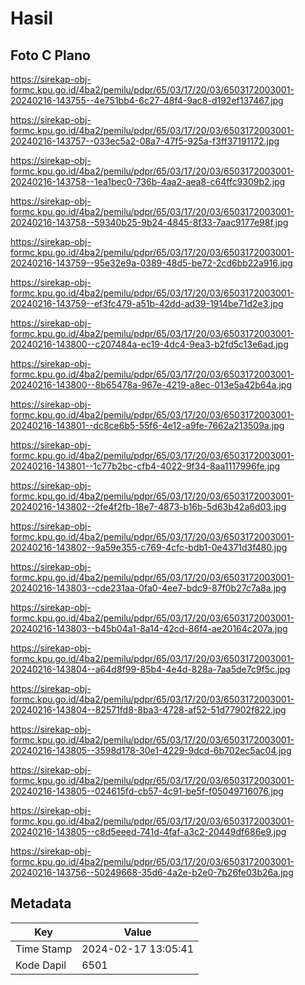 # Hasil

## Foto C Plano

https://sirekap-obj-formc.kpu.go.id/4ba2/pemilu/pdpr/65/03/17/20/03/6503172003001-20240216-143755--4e751bb4-6c27-48f4-9ac8-d192ef137467.jpg

https://sirekap-obj-formc.kpu.go.id/4ba2/pemilu/pdpr/65/03/17/20/03/6503172003001-20240216-143757--033ec5a2-08a7-47f5-925a-f3ff37191172.jpg

https://sirekap-obj-formc.kpu.go.id/4ba2/pemilu/pdpr/65/03/17/20/03/6503172003001-20240216-143758--1ea1bec0-736b-4aa2-aea8-c64ffc9309b2.jpg

https://sirekap-obj-formc.kpu.go.id/4ba2/pemilu/pdpr/65/03/17/20/03/6503172003001-20240216-143758--59340b25-9b24-4845-8f33-7aac9177e98f.jpg

https://sirekap-obj-formc.kpu.go.id/4ba2/pemilu/pdpr/65/03/17/20/03/6503172003001-20240216-143759--95e32e9a-0389-48d5-be72-2cd6bb22a916.jpg

https://sirekap-obj-formc.kpu.go.id/4ba2/pemilu/pdpr/65/03/17/20/03/6503172003001-20240216-143759--ef3fc479-a51b-42dd-ad39-1914be71d2e3.jpg

https://sirekap-obj-formc.kpu.go.id/4ba2/pemilu/pdpr/65/03/17/20/03/6503172003001-20240216-143800--c207484a-ec19-4dc4-9ea3-b2fd5c13e6ad.jpg

https://sirekap-obj-formc.kpu.go.id/4ba2/pemilu/pdpr/65/03/17/20/03/6503172003001-20240216-143800--8b65478a-967e-4219-a8ec-013e5a42b64a.jpg

https://sirekap-obj-formc.kpu.go.id/4ba2/pemilu/pdpr/65/03/17/20/03/6503172003001-20240216-143801--dc8ce6b5-55f6-4e12-a9fe-7662a213509a.jpg

https://sirekap-obj-formc.kpu.go.id/4ba2/pemilu/pdpr/65/03/17/20/03/6503172003001-20240216-143801--1c77b2bc-cfb4-4022-9f34-8aa1117996fe.jpg

https://sirekap-obj-formc.kpu.go.id/4ba2/pemilu/pdpr/65/03/17/20/03/6503172003001-20240216-143802--2fe4f2fb-18e7-4873-b16b-5d63b42a6d03.jpg

https://sirekap-obj-formc.kpu.go.id/4ba2/pemilu/pdpr/65/03/17/20/03/6503172003001-20240216-143802--9a59e355-c769-4cfc-bdb1-0e4371d3f480.jpg

https://sirekap-obj-formc.kpu.go.id/4ba2/pemilu/pdpr/65/03/17/20/03/6503172003001-20240216-143803--cde231aa-0fa0-4ee7-bdc9-87f0b27c7a8a.jpg

https://sirekap-obj-formc.kpu.go.id/4ba2/pemilu/pdpr/65/03/17/20/03/6503172003001-20240216-143803--b45b04a1-8a14-42cd-86f4-ae20164c207a.jpg

https://sirekap-obj-formc.kpu.go.id/4ba2/pemilu/pdpr/65/03/17/20/03/6503172003001-20240216-143804--a64d8f99-85b4-4e4d-828a-7aa5de7c9f5c.jpg

https://sirekap-obj-formc.kpu.go.id/4ba2/pemilu/pdpr/65/03/17/20/03/6503172003001-20240216-143804--82571fd8-8ba3-4728-af52-51d77902f822.jpg

https://sirekap-obj-formc.kpu.go.id/4ba2/pemilu/pdpr/65/03/17/20/03/6503172003001-20240216-143805--3598d178-30e1-4229-9dcd-6b702ec5ac04.jpg

https://sirekap-obj-formc.kpu.go.id/4ba2/pemilu/pdpr/65/03/17/20/03/6503172003001-20240216-143805--024615fd-cb57-4c91-be5f-f05049716076.jpg

https://sirekap-obj-formc.kpu.go.id/4ba2/pemilu/pdpr/65/03/17/20/03/6503172003001-20240216-143805--c8d5eeed-741d-4faf-a3c2-20449df686e9.jpg

https://sirekap-obj-formc.kpu.go.id/4ba2/pemilu/pdpr/65/03/17/20/03/6503172003001-20240216-143756--50249668-35d6-4a2e-b2e0-7b26fe03b26a.jpg


## Metadata

| Key        | Value               |
| ---------- | ------------------- |
| Time Stamp | 2024-02-17 13:05:41 |
| Kode Dapil | 6501                |



